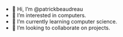 - 👋 Hi, I’m @patrickbeaudreau
- 👀 I’m interested in computers.
- 🌱 I’m currently learning computer science.
- 💞️ I’m looking to collaborate on projects. 


<!---
patrickbeaudreau/patrickbeaudreau is a ✨ special ✨ repository because its `README.md` (this file) appears on your GitHub profile.
You can click the Preview link to take a look at your changes.
--->
